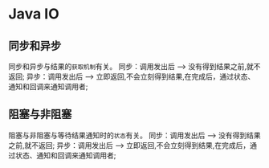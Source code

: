 # Java IO

## 同步和异步
同步和异步与结果的`获取机制`有关。
同步：调用发出后 -->  没有得到结果之前,就不返回;
异步：调用发出后 -->  立即返回,不会立刻得到结果,在完成后，通过状态、通知和回调来通知调用者;

## 阻塞与非阻塞
阻塞与非阻塞与等待结果通知时的`状态`有关。
同步：调用发出后 -->  没有得到结果之前,就不返回;
异步：调用发出后 -->  立即返回,不会立刻得到结果,在完成后，通过状态、通知和回调来通知调用者;